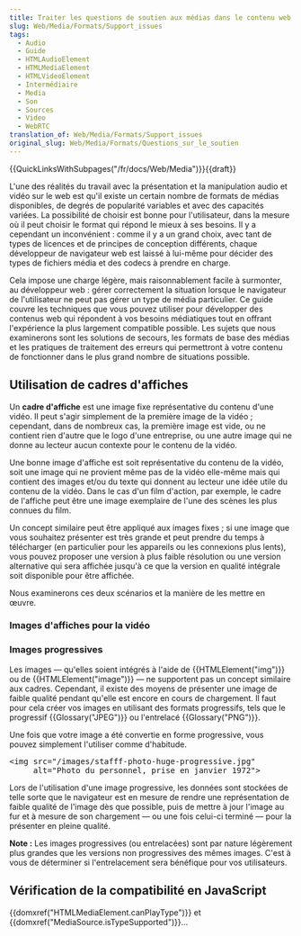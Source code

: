 ```yaml
---
title: Traiter les questions de soutien aux médias dans le contenu web
slug: Web/Media/Formats/Support_issues
tags:
  - Audio
  - Guide
  - HTMLAudioElement
  - HTMLMediaElement
  - HTMLVideoElement
  - Intermédiaire
  - Media
  - Son
  - Sources
  - Video
  - WebRTC
translation_of: Web/Media/Formats/Support_issues
original_slug: Web/Media/Formats/Questions_sur_le_soutien
---
```

<p>{{QuickLinksWithSubpages("/fr/docs/Web/Media")}}{{draft}}</p>

<p>L'une des réalités du travail avec la présentation et la manipulation audio et vidéo sur le web est qu'il existe un certain nombre de formats de médias disponibles, de degrés de popularité variables et avec des capacités variées. La possibilité de choisir est bonne pour l'utilisateur, dans la mesure où il peut choisir le format qui répond le mieux à ses besoins. Il y a cependant un inconvénient : comme il y a un grand choix, avec tant de types de licences et de principes de conception différents, chaque développeur de navigateur web est laissé à lui-même pour décider des types de fichiers média et des codecs à prendre en charge.</p>

<p>Cela impose une charge légère, mais raisonnablement facile à surmonter, au développeur web : gérer correctement la situation lorsque le navigateur de l'utilisateur ne peut pas gérer un type de média particulier. Ce guide couvre les techniques que vous pouvez utiliser pour développer des contenus web qui répondent à vos besoins médiatiques tout en offrant l'expérience la plus largement compatible possible. Les sujets que nous examinerons sont les solutions de secours, les formats de base des médias et les pratiques de traitement des erreurs qui permettront à votre contenu de fonctionner dans le plus grand nombre de situations possible.</p>

<h2 id="Utilisation_de_cadres_daffiches">Utilisation de cadres d'affiches</h2>

<p>Un <strong>cadre d'affiche</strong> est une image fixe représentative du contenu d'une vidéo. Il peut s'agir simplement de la première image de la vidéo ; cependant, dans de nombreux cas, la première image est vide, ou ne contient rien d'autre que le logo d'une entreprise, ou une autre image qui ne donne au lecteur aucun contexte pour le contenu de la vidéo.</p>

<p>Une bonne image d'affiche est soit représentative du contenu de la vidéo, soit une image qui ne provient même pas de la vidéo elle-même mais qui contient des images et/ou du texte qui donnent au lecteur une idée utile du contenu de la vidéo. Dans le cas d'un film d'action, par exemple, le cadre de l'affiche peut être une image exemplaire de l'une des scènes les plus connues du film.</p>

<p>Un concept similaire peut être appliqué aux images fixes ; si une image que vous souhaitez présenter est très grande et peut prendre du temps à télécharger (en particulier pour les appareils ou les connexions plus lents), vous pouvez proposer une version à plus faible résolution ou une version alternative qui sera affichée jusqu'à ce que la version en qualité intégrale soit disponible pour être affichée.</p>

<p>Nous examinerons ces deux scénarios et la manière de les mettre en œuvre.</p>

<h3 id="Images_daffiches_pour_la_vidéo">Images d'affiches pour la vidéo</h3>

<h3 id="Images_progressives">Images progressives</h3>

<p>Les images — qu'elles soient intégrés à l'aide de {{HTMLElement("img")}} ou de {{HTMLElement("image")}} — ne supportent pas un concept similaire aux cadres. Cependant, il existe des moyens de présenter une image de faible qualité pendant qu'elle est encore en cours de chargement. Il faut pour cela créer vos images en utilisant des formats progressifs, tels que le progressif {{Glossary("JPEG")}} ou l'entrelacé {{Glossary("PNG")}}.</p>

<p>Une fois que votre image a été convertie en forme progressive, vous pouvez simplement l'utiliser comme d'habitude.</p>

<pre class="brush: html">&lt;img src="/images/stafff-photo-huge-progressive.jpg"
     alt="Photo du personnel, prise en janvier 1972"&gt;</pre>

<p>Lors de l'utilisation d'une image progressive, les données sont stockées de telle sorte que le navigateur est en mesure de rendre une représentation de faible qualité de l'image dès que possible, puis de mettre à jour l'image au fur et à mesure de son chargement — ou une fois celui-ci terminé — pour la présenter en pleine qualité.</p>

<div class="note">
<p><strong>Note :</strong> Les images progressives (ou entrelacées) sont par nature légèrement plus grandes que les versions non progressives des mêmes images. C'est à vous de déterminer si l'entrelacement sera bénéfique pour vos utilisateurs.</p>
</div>

<h2 id="Vérification_de_la_compatibilité_en_JavaScript">Vérification de la compatibilité en JavaScript</h2>

<p>{{domxref("HTMLMediaElement.canPlayType")}} et {{domxref("MediaSource.isTypeSupported")}}...</p>

